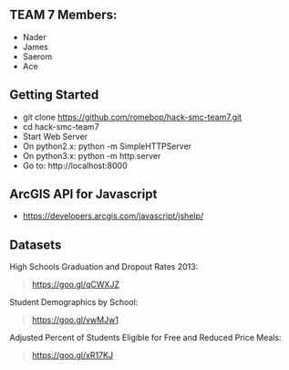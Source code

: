 ## TEAM 7 Members: ##
* Nader
* James
* Saerom
* Ace

## Getting Started ##
* git clone https://github.com/romebop/hack-smc-team7.git
* cd hack-smc-team7
* Start Web Server
 * On python2.x: python -m SimpleHTTPServer
 * On python3.x: python -m http.server
* Go to: http://localhost:8000

## ArcGIS API for Javascript ##
* https://developers.arcgis.com/javascript/jshelp/

## Datasets ##
High Schools Graduation and Dropout Rates 2013:
> https://goo.gl/qCWXJZ

Student Demographics by School: 
> https://goo.gl/vwMJw1

Adjusted Percent of Students Eligible for Free and Reduced Price Meals:
> https://goo.gl/xR17KJ
